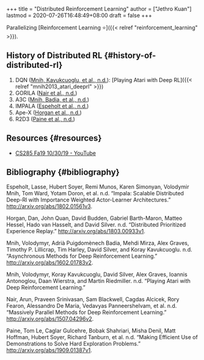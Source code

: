 +++
title = "Distributed Reinforcement Learning"
author = ["Jethro Kuan"]
lastmod = 2020-07-26T16:48:49+08:00
draft = false
+++

Parallelizing [Reinforcement Learning ⭐]({{< relref "reinforcement_learning" >}}).

## History of Distributed RL {#history-of-distributed-rl}

1.  DQN ([Mnih, Kavukcuoglu, et al., n.d.](#orgdedfe9e)): [Playing Atari with Deep RL]({{< relref "mnih2013_atari_deeprl" >}})
2.  GORILA ([Nair et al., n.d.](#orgcbdb846))
3.  A3C ([Mnih, Badia, et al., n.d.](#orgad8ec0d))
4.  IMPALA ([Espeholt et al., n.d.](#orgc95d6ff))
5.  Ape-X ([Horgan et al., n.d.](#org237f4e1))
6.  R2D3 ([Paine et al., n.d.](#org3c7ae37))

## Resources {#resources}

- [CS285 Fa19 10/30/19 - YouTube](https://www.youtube.com/watch?v=oUnsDUtNsOQ&list=PLkFD6%5F40KJIwhWJpGazJ9VSj9CFMkb79A&index=17&t=0s)

## Bibliography {#bibliography}

<a id="orgc95d6ff"></a>Espeholt, Lasse, Hubert Soyer, Remi Munos, Karen Simonyan, Volodymir Mnih, Tom Ward, Yotam Doron, et al. n.d. “Impala: Scalable Distributed Deep-Rl with Importance Weighted Actor-Learner Architectures.” <http://arxiv.org/abs/1802.01561v3>.

<a id="org237f4e1"></a>Horgan, Dan, John Quan, David Budden, Gabriel Barth-Maron, Matteo Hessel, Hado van Hasselt, and David Silver. n.d. “Distributed Prioritized Experience Replay.” <http://arxiv.org/abs/1803.00933v1>.

<a id="orgad8ec0d"></a>Mnih, Volodymyr, Adrià Puigdomènech Badia, Mehdi Mirza, Alex Graves, Timothy P. Lillicrap, Tim Harley, David Silver, and Koray Kavukcuoglu. n.d. “Asynchronous Methods for Deep Reinforcement Learning.” <http://arxiv.org/abs/1602.01783v2>.

<a id="orgdedfe9e"></a>Mnih, Volodymyr, Koray Kavukcuoglu, David Silver, Alex Graves, Ioannis Antonoglou, Daan Wierstra, and Martin Riedmiller. n.d. “Playing Atari with Deep Reinforcement Learning.”

<a id="orgcbdb846"></a>Nair, Arun, Praveen Srinivasan, Sam Blackwell, Cagdas Alcicek, Rory Fearon, Alessandro De Maria, Vedavyas Panneershelvam, et al. n.d. “Massively Parallel Methods for Deep Reinforcement Learning.” <http://arxiv.org/abs/1507.04296v2>.

<a id="org3c7ae37"></a>Paine, Tom Le, Caglar Gulcehre, Bobak Shahriari, Misha Denil, Matt Hoffman, Hubert Soyer, Richard Tanburn, et al. n.d. “Making Efficient Use of Demonstrations to Solve Hard Exploration Problems.” <http://arxiv.org/abs/1909.01387v1>.
